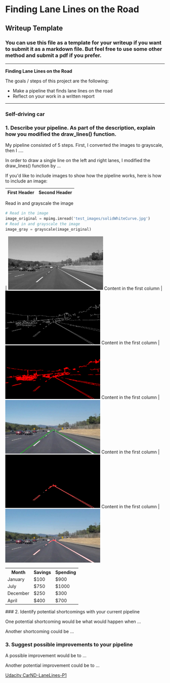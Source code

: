 # **Finding Lane Lines on the Road** 

## Writeup Template

### You can use this file as a template for your writeup if you want to submit it as a markdown file. But feel free to use some other method and submit a pdf if you prefer.

---

**Finding Lane Lines on the Road**

The goals / steps of this project are the following:
* Make a pipeline that finds lane lines on the road
* Reflect on your work in a written report


[//]: # (Image References)

[image1]: ./examples/grayscale.jpg "Grayscale"

---

### Self-driving car

### 1. Describe your pipeline. As part of the description, explain how you modified the draw_lines() function.

My pipeline consisted of 5 steps. First, I converted the images to grayscale, then I .... 

In order to draw a single line on the left and right lanes, I modified the draw_lines() function by ...

If you'd like to include images to show how the pipeline works, here is how to include an image: 

First Header | Second Header
------------ | -------------
Read in and grayscale the image
```python
# Read in the image
image_original = mpimg.imread('test_images/solidWhiteCurve.jpg')
# Read in and grayscale the image
image_gray = grayscale(image_original)
```

 | <img src="https://raw.githubusercontent.com/dannofield/Self-driving-car/master/result_images/imageGreyScale.png" width="300" height1="100">
Content in the first column | <img src="https://raw.githubusercontent.com/dannofield/Self-driving-car/master/result_images/imageCanny.png" width="300" height1="100">
Content in the first column | <img src="https://raw.githubusercontent.com/dannofield/Self-driving-car/master/result_images/imageHoughLinesUnmasked.png" width="300" height1="100">
Content in the first column | <img src="https://raw.githubusercontent.com/dannofield/Self-driving-car/master/result_images/imageAreaOfInteres.png" width="300" height1="100">
Content in the first column | <img src="https://raw.githubusercontent.com/dannofield/Self-driving-car/master/result_images/imageHoughLinesPlusCanny.png" width="300" height1="100">
Content in the first column | <img src="https://raw.githubusercontent.com/dannofield/Self-driving-car/master/result_images/imageHoughLinesPlusOriginal.png" width="300" height1="100">

<table>
	<tr>
		<th>Month</th>
		<th>Savings</th>
		<th>Spending</th>
 	</tr>
 	<tr>
  		<td>January</td>
   		<td>$100</td>
		<td>$900</td>
 	</tr>
	<tr>
  		<td>July</td>
   		<td>$750</td>
		<td>$1000</td>
 	</tr>
	<tr>
  		<td>December</td>
   		<td>$250</td>
		<td>$300</td>
 	</tr>
	<tr>
  		<td>April</td>
   		<td>$400</td>
		<td>$700</td>
 	</tr>
</table>
### 2. Identify potential shortcomings with your current pipeline


One potential shortcoming would be what would happen when ... 

Another shortcoming could be ...


### 3. Suggest possible improvements to your pipeline

A possible improvement would be to ...

Another potential improvement could be to ...

[Udacity CarND-LaneLines-P1](https://github.com/udacity/CarND-LaneLines-P1)
